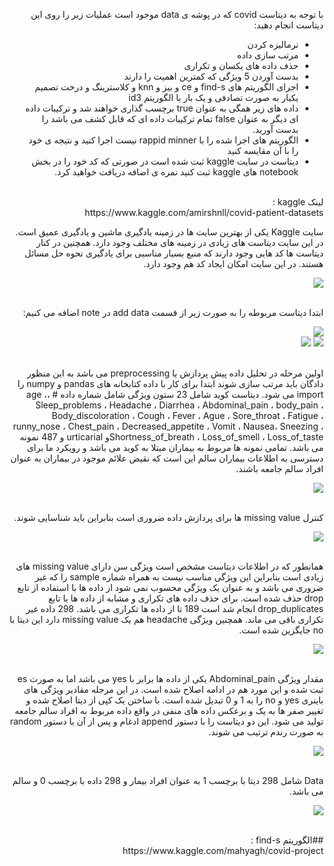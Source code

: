 <div dir="rtl">
  
  با توجه به دیتاست covid که در پوشه ی data موجود است عملیات زیر را روی این دیتاست انجام دهید:
  - نرمالیزه کردن
  - مرتب سازی داده
  - حذف داده های یکسان و تکراری
  - بدست آوردن 5 ویژگی که کمترین اهمیت را دارند
  -  اجرای الگوریتم های find-s و ce و بیز و knn و کلاسترینگ و درخت تصمیم یکبار به صورت تصادفی و یک بار با الگوریتم id3
  - داده های زیر همگی به عنوان true برچسب گذاری خواهند شد و ترکیبات داده ای دیگر به عنوان false تمام ترکیبات داده ای که قابل کشف می باشد را بدست آورید.
  - الگوریتم های اجرا شده را با rappid minner نیست اجرا کنید و نتیجه ی خود را با آن مقایسه کنید
  - دیتاست در سایت kaggle ثبت شده است در صورتی که کد خود را در بخش notebook های kaggle ثبت کنید نمره ی اضافه دریافت خواهید کرد.
  
  
<br />
  لینک kaggle
  : 
  <br />
  https://www.kaggle.com/amirshnll/covid-patient-datasets
  
</div>

<div dir="rtl">

  سایت Kaggle یکی از بهترین سایت ها در زمینه یادگیری ماشین و یادگیری عمیق است. در این سایت دیتاست های زیادی در زمینه های مختلف وجود دارد. همچنین در کنار دیتاست ها کد هایی وجود دارند که منبع بسیار مناسبی برای یادگیری نحوه حل مسائل هستند. 
  در این سایت امکان ایجاد کد هم وجود دارد.
<br/>
  
  ![](https://github.com/semnan-university-ai/machine-learning-class/blob/main/final%20project/mahyaghlmrz/prj/img/1.PNG)
  
<br/>
  ابتدا دیتاست مربوطه را به صورت زیر از قسمت add data در note اضافه می کنیم:
<br/>
  
  ![](https://github.com/semnan-university-ai/machine-learning-class/blob/main/final%20project/mahyaghlmrz/prj/img/2.PNG)  
  ![](https://github.com/semnan-university-ai/machine-learning-class/blob/main/final%20project/mahyaghlmrz/prj/img/3.PNG)
  ![](https://github.com/semnan-university-ai/machine-learning-class/blob/main/final%20project/mahyaghlmrz/prj/img/4.PNG)
  
<br/>
   اولین مرحله در تحلیل داده پیش پردازش یا preprocessing می باشد به این منظور دادگان باید مرتب سازی شوند ابتدا برای کار با داده کتابخانه های pandas و numpy را import می شود. 
   دیتاست کوید شامل 23 ستون ویژگی شامل شماره داده # ،age ، Sleep_problems ، Headache ، Diarrhea ، Abdominal_pain ، body_pain ، Body_discoloration ، Cough
      ، Fever ، Ague ، Sore_throat ، Fatigue ، runny_nose ، Chest_pain ، Decreased_appetite ، Vomit ، Nausea، Sneezing ، Shortness_of_breath ، 
   Loss_of_smell ، Loss_of_tasteو urticarial و 487 نمونه می باشد. تمامی نمونه ها مربوط به بیماران مبتلا به کوید می باشد و رویکرد ما برای دسترسی به اطلاعات بیماران سالم این است که نقیض علائم موجود در بیماران به عنوان افراد سالم جامعه باشند.
<br/>
  
  ![](https://github.com/semnan-university-ai/machine-learning-class/blob/main/final%20project/mahyaghlmrz/prj/img/5.PNG)  
  
<br/>
  کنترل missing value ها برای پردازش داده ضروری است بنابراین باید شناسایی شوند.
<br/> 
  
  ![](https://github.com/semnan-university-ai/machine-learning-class/blob/main/final%20project/mahyaghlmrz/prj/img/6.PNG)  
  
<br/>
   همانطور که در اطلاعات دیتاست مشخص است ویژگی سن دارای missing value های زیادی است بنابراین این ویژگی مناسب نیست به همراه شماره sample را که غیر ضروری می باشد و به عنوان یک ویژگی محسوب نمی شود از داده ها با استفاده از تابع drop حذف شده است. 
   برای حذف داده های تکراری و مشابه از داده ها با تابع drop_duplicates انجام شد است 189 تا از داده ها تکراری می باشد. 298 داده غیر تکراری باقی می ماند. 
   همچنین ویژگی headache هم یک missing value دارد این دیتا با no جایگزین شده است. 
<br/> 
  
  ![](https://github.com/semnan-university-ai/machine-learning-class/blob/main/final%20project/mahyaghlmrz/prj/img/7.PNG)  
  
<br/>
   مقدار ویژگی Abdominal_pain یکی از داده ها برابر با yes می باشد اما به صورت es ثبت شده و این مورد هم در ادامه اصلاح شده است. در این مرحله مقادیر ویژگی های باینری yes و no را به 1 و 0 تبدیل شده است.
   با ساختن یک کپی از دیتا اصلاح شده و تغییر صفر ها به یک و برعکس داده های منفی در واقع داده مربوط به افراد سالم جامعه تولید می شود. این دو دیتاست را با دستور append ادغام و پس از آن با دستور random به صورت رندم ترتیب می شوند.
<br/>
  
  ![](https://github.com/semnan-university-ai/machine-learning-class/blob/main/final%20project/mahyaghlmrz/prj/img/8.PNG)  
  
<br/>
   Data شامل 298 دیتا با برچسب 1 به عنوان افراد بیمار و 298 داده با برچسب 0 و سالم می باشد.
<br/>
  
  ![](https://github.com/semnan-university-ai/machine-learning-class/blob/main/final%20project/mahyaghlmrz/prj/img/data.PNG)  
  
<br/> 
  ##الگوریتم find-s
: 
  <br />
https://www.kaggle.com/mahyagh/covid-project

</div>
